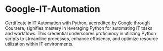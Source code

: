 # Google-IT-Automation
Certificate in IT Automation with Python, accredited by Google through Coursera, signifies mastery in leveraging Python for automating IT tasks and workflows. This credential underscores proficiency in utilizing Python scripts to streamline processes, enhance efficiency, and optimize resource utilization within IT environments.
